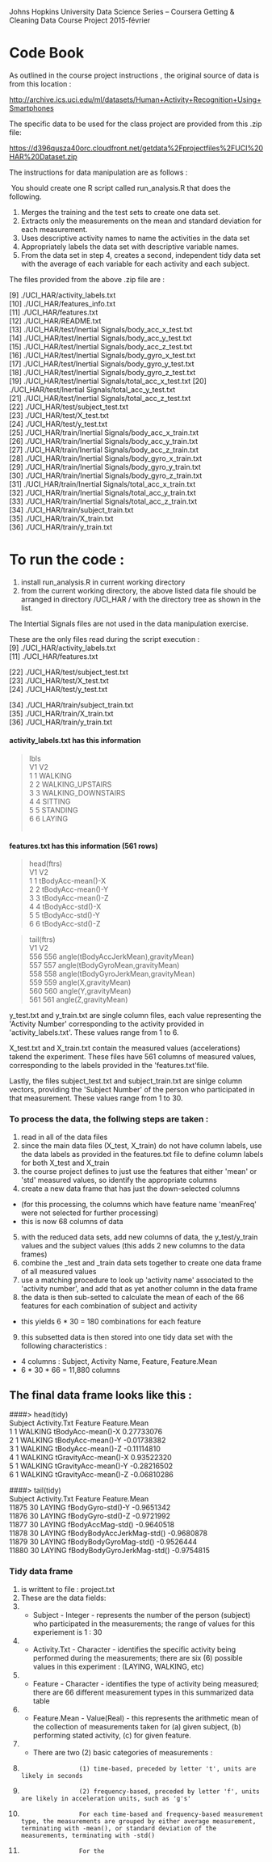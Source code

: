 ﻿Johns Hopkins University
Data Science Series – Coursera
Getting & Cleaning Data
Course Project
2015-février

# Code Book

As outlined in the course project instructions , the original source of data is from this location :

http://archive.ics.uci.edu/ml/datasets/Human+Activity+Recognition+Using+Smartphones 

The specific data to be used for the class project are provided from this .zip file:

https://d396qusza40orc.cloudfront.net/getdata%2Fprojectfiles%2FUCI%20HAR%20Dataset.zip 

The instructions for data manipulation are as follows :

 You should create one R script called run_analysis.R that does the following.   
1. Merges the training and the test sets to create one data set.   
2. Extracts only the measurements on the mean and standard deviation for each measurement.    
3. Uses descriptive activity names to name the activities in the data set   
4. Appropriately labels the data set with descriptive variable names.    
5. From the data set in step 4, creates a second, independent tidy data set with the average of each variable for each activity and each subject.  

The files provided from the above .zip file are : 
                       
 [9] ./UCI_HAR/activity_labels.txt   
[10] ./UCI_HAR/features_info.txt   
[11] ./UCI_HAR/features.txt   
[12] ./UCI_HAR/README.txt   
[13] ./UCI_HAR/test/Inertial Signals/body_acc_x_test.txt  
[14] ./UCI_HAR/test/Inertial Signals/body_acc_y_test.txt  
[15] ./UCI_HAR/test/Inertial Signals/body_acc_z_test.txt   
[16] ./UCI_HAR/test/Inertial Signals/body_gyro_x_test.txt   
[17] ./UCI_HAR/test/Inertial Signals/body_gyro_y_test.txt   
[18] ./UCI_HAR/test/Inertial Signals/body_gyro_z_test.txt   
[19] ./UCI_HAR/test/Inertial Signals/total_acc_x_test.txt 
[20] ./UCI_HAR/test/Inertial Signals/total_acc_y_test.txt     
[21] ./UCI_HAR/test/Inertial Signals/total_acc_z_test.txt   
[22] ./UCI_HAR/test/subject_test.txt   
[23] ./UCI_HAR/test/X_test.txt  
[24] ./UCI_HAR/test/y_test.txt   
[25] ./UCI_HAR/train/Inertial Signals/body_acc_x_train.txt   
[26] ./UCI_HAR/train/Inertial Signals/body_acc_y_train.txt   
[27] ./UCI_HAR/train/Inertial Signals/body_acc_z_train.txt   
[28] ./UCI_HAR/train/Inertial Signals/body_gyro_x_train.txt  
[29] ./UCI_HAR/train/Inertial Signals/body_gyro_y_train.txt  
[30] ./UCI_HAR/train/Inertial Signals/body_gyro_z_train.txt  
[31] ./UCI_HAR/train/Inertial Signals/total_acc_x_train.txt  
[32] ./UCI_HAR/train/Inertial Signals/total_acc_y_train.txt  
[33] ./UCI_HAR/train/Inertial Signals/total_acc_z_train.txt  
[34] ./UCI_HAR/train/subject_train.txt   
[35] ./UCI_HAR/train/X_train.txt    
[36] ./UCI_HAR/train/y_train.txt   


# To run the code :
1. install run_analysis.R in current working directory  
2. from the current working directory, the above listed data file should be arranged in directory /UCI_HAR / with the directory tree as shown in the list.  

The Intertial Signals files are not used in the data manipulation exercise.

These are the only files read during the script execution :  
 [9] ./UCI_HAR/activity_labels.txt    
[11] ./UCI_HAR/features.txt    

[22] ./UCI_HAR/test/subject_test.txt  
[23] ./UCI_HAR/test/X_test.txt  
[24] ./UCI_HAR/test/y_test.txt   

[34] ./UCI_HAR/train/subject_train.txt   
[35] ./UCI_HAR/train/X_train.txt   
[36] ./UCI_HAR/train/y_train.txt   
  

#### activity_labels.txt has this information

> lbls   
  V1                 V2  
1  1            WALKING  
2  2   WALKING_UPSTAIRS  
3  3 WALKING_DOWNSTAIRS  
4  4            SITTING  
5  5           STANDING  
6  6             LAYING  
 

#### features.txt has this information (561 rows)

> head(ftrs)  
  V1                V2  
1  1 tBodyAcc-mean()-X  
2  2 tBodyAcc-mean()-Y  
3  3 tBodyAcc-mean()-Z  
4  4  tBodyAcc-std()-X  
5  5  tBodyAcc-std()-Y  
6  6  tBodyAcc-std()-Z  

> tail(ftrs)  
     V1                                   V2  
556 556 angle(tBodyAccJerkMean),gravityMean)  
557 557     angle(tBodyGyroMean,gravityMean)  
558 558 angle(tBodyGyroJerkMean,gravityMean)  
559 559                 angle(X,gravityMean)  
560 560                 angle(Y,gravityMean)  
561 561                 angle(Z,gravityMean)  

y_test.txt and y_train.txt are single column files, each value representing the 'Activity Number' corresponding to the activity provided in 'activity_labels.txt'. These values range from 1 to 6.

X_test.txt and X_train.txt contain the measured values (accelerations) takend the experiment.
These files have 561 columns of measured values, corresponding to the labels provided in the 'features.txt'file.

Lastly, the files subject_test.txt and subject_train.txt are sinlge column vectors, providing the 'Subject Number' of the person who participated in that measurement. These values range from 1 to 30.

### To process the data, the follwing steps are taken : 

1. read in all of the data files
2. since the main data files (X_test, X_train) do not have column labels, use the data labels as provided in the features.txt file to define column labels for both X_test and X_train
3. the course project defines to just use the features that either 'mean' or 'std' measured values, so identify the appropriate columns
4. create a new data frame that has just the down-selected columns
- (for this processing, the columns which have feature name 'meanFreq' were not selected for further processing)
- this is now 68 columns of data
5. with the reduced data sets, add new columns of data, the y_test/y_train values and the subject values (this adds 2 new columns to the data frames)
6. combine the _test and _train data sets together to create one data frame of all measured values
7. use a matching procedure to look up 'activity name' associated to the 'activity number', and add that as yet another column in the data frame
8. the data is then sub-setted to calculate the mean of each of the 66 features for each combination of subject and activity
* this yields 6 * 30 = 180 combinations for each feature
9. this subsetted data is then stored into one tidy data set with the following characteristics :
- 4 columns : Subject, Activity Name, Feature, Feature.Mean
- 6 * 30 * 66 = 11,880 columns

## The final data frame looks like this :

####> head(tidy)  
  Subject Activity.Txt              Feature Feature.Mean  
1       1      WALKING    tBodyAcc-mean()-X   0.27733076  
2       1      WALKING    tBodyAcc-mean()-Y  -0.01738382  
3       1      WALKING    tBodyAcc-mean()-Z  -0.11114810  
4       1      WALKING tGravityAcc-mean()-X   0.93522320  
5       1      WALKING tGravityAcc-mean()-Y  -0.28216502  
6       1      WALKING tGravityAcc-mean()-Z  -0.06810286  
 
####> tail(tidy)  
      Subject Activity.Txt                    Feature Feature.Mean  
11875      30       LAYING          fBodyGyro-std()-Y   -0.9651342  
11876      30       LAYING          fBodyGyro-std()-Z   -0.9721992  
11877      30       LAYING          fBodyAccMag-std()   -0.9640518  
11878      30       LAYING  fBodyBodyAccJerkMag-std()   -0.9680878  
11879      30       LAYING     fBodyBodyGyroMag-std()   -0.9526444  
11880      30       LAYING fBodyBodyGyroJerkMag-std()   -0.9754815  

### Tidy data frame
1. is writtent to file : project.txt
2. These are the data fields:
3. - Subject - Integer - represents the number of the person (subject) who participated in the measurements; the range of values for this experiement is 1 : 30
4.  - Activity.Txt - Character - identifies the specific activity being performed during the measurements; there are six (6) possible values in this experiment : (LAYING, WALKING, etc)
5.  - Feature - Character - identifies the type of activity being measured; there are 66 different measurement types in this summarized data table
6.  - Feature.Mean - Value(Real) - this represents the arithmetic mean of the collection of measurements taken for (a) given subject, (b) performing stated activity, (c) for given feature.
7.  - There are two (2) basic categories of measurements :
8.                     (1) time-based, preceded by letter 't', units are likely in seconds
9.                     (2) frequency-based, preceded by letter 'f', units are likely in acceleration units, such as 'g's'
10.                     For each time-based and frequency-based measurement type, the measurements are grouped by either average measurement, terminating with -mean(), or standard deviation of the measurements, terminating with -std()
11.                     For the 
